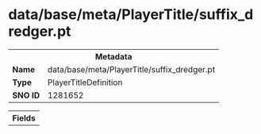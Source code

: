 <h1>data/base/meta/PlayerTitle/suffix_dredger.pt</h1><table><tr><th colspan="100%">Metadata</th></tr><tr><td><b>Name</b></td><td>data/base/meta/PlayerTitle/suffix_dredger.pt</td></tr><tr><td><b>Type</b></td><td>PlayerTitleDefinition</td></tr><tr><td><b>SNO ID</b></td><td>1281652</td></tr></table>

<table><tr><th colspan="100%">Fields</th></tr></table>

